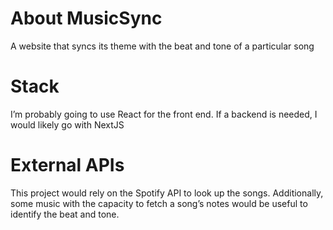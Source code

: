 # About MusicSync  
A website that syncs its theme with the beat and tone of a particular song

# Stack  
I’m probably going to use React for the front end. If a backend is needed, I would likely go with NextJS

# External APIs  
This project would rely on the Spotify API to look up the songs. Additionally, some music with the capacity to fetch a song’s notes would be useful to identify the beat and tone.
